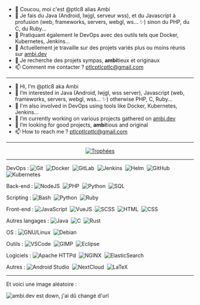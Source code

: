 - 👋 Coucou, moi c'est @ptlc8 alias Ambi
- 👀 Je fais du Java (Android, lwjgl, serveur wss), et du Javascript à profusion (web, frameworks, servers, webgl, ws... ✨) sinon du PHP, du C, du Ruby...
- 🚀 Pratiquant également le DevOps avec des outils tels que Docker, Kubernetes, Jenkins...
- 🌱 Actuellement je travaille sur des projets variés plus ou moins réunis sur [ambi.dev](https://ambi.dev)
- 💞️ Je recherche des projets sympas, **ambi**tieux et originaux
- 📫 Comment me contacter ? ptlcptlcptlc@gmail.com

---

- 👋 Hi, I’m @ptlc8 aka Ambi
- 👀 I’m interested in Java (Android, lwjgl, wss server), Javascript (web, frameworks, servers, webgl, wss... ✨) otherwise PHP, C, Ruby...
- 🚀 I'm also involved in DevOps using tools like Docker, Kubernetes, Jenkins... 
- 🌱 I’m currently working on various projects gathered on [ambi.dev](https://ambi.dev)
- 💞️ I’m looking for good projects, **ambi**tious and original
- 📫 How to reach me ? ptlcptlcptlc@gmail.com

---

<p align="center">
  <a href="https://github.com/ryo-ma/github-profile-trophy">
    <img src="https://github-profile-trophy.vercel.app/?username=ptlc8&no-bg=true&rank=-?,-C&row=2&column=4" alt="Trophées" />
  </a>
</p>

---

DevOps :
![Git](https://img.shields.io/badge/-Git-05122A?style=flat&logo=git)&nbsp;
![Docker](https://img.shields.io/badge/-Docker-05122A?style=flat&logo=docker)&nbsp;
![GitLab](https://img.shields.io/badge/-GitLab-05122A?style=flat&logo=gitlab)&nbsp;
![Jenkins](https://img.shields.io/badge/-Jenkins-05122A?style=flat&logo=jenkins&logoColor=d24939)&nbsp;
![Helm](https://img.shields.io/badge/-Helm-05122A?style=flat&logo=helm&logoColor=0f1689)&nbsp;
![GitHub](https://img.shields.io/badge/-GitHub-05122A?style=flat&logo=github)&nbsp;
![Kubernetes](https://img.shields.io/badge/-Kubernetes-05122A?style=flat&logo=kubernetes)&nbsp;

Back-end :
![NodeJS](https://img.shields.io/badge/-NodeJS-05122A?style=flat&logo=nodedotjs)&nbsp;
![PHP](https://img.shields.io/badge/-PHP-05122A?style=flat&logo=php)&nbsp;
![Python](https://img.shields.io/badge/-Python-05122A?style=flat&logo=python)&nbsp;
![SQL](https://img.shields.io/badge/-SQL-05122A?style=flat&logo=mysql)&nbsp;

Scripting :
![Bash](https://img.shields.io/badge/-Bash-05122A?style=flat&logo=gnu-bash)&nbsp;
![Python](https://img.shields.io/badge/-Python-05122A?style=flat&logo=python)&nbsp;
![Ruby](https://IMG.shields.io/badge/-Ruby-05122A?style=flat&logo=ruby&logoColor=CC342D)&nbsp;

Front-end :
![JavaScript](https://img.shields.io/badge/-JavaScript-05122A?style=flat&logo=javascript)&nbsp;
![VueJS](https://img.shields.io/badge/-VueJS-05122A?style=flat&logo=vuedotjs)&nbsp;
![SCSS](https://img.shields.io/badge/-SCSS-05122A?style=flat&logo=sass)&nbsp;
![HTML](https://img.shields.io/badge/-HTML-05122A?style=flat&logo=html5)&nbsp;
![CSS](https://img.shields.io/badge/-CSS-05122A?style=flat&logo=css3&logoColor=1572B6)&nbsp;

Autres langages :
![Java](https://img.shields.io/badge/-Java-05122A?style=flat&logo=openjdk)&nbsp;
![C](https://img.shields.io/badge/-C-05122A?style=flat&logo=c)&nbsp;
![Rust](https://img.shields.io/badge/-Rust-05122A?style=flat&logo=rust&logoColor=f74c00)&nbsp;

OS :
![GNU/Linux](https://img.shields.io/badge/-GNU%2FLinux-05122A?style=flat&logo=linux)&nbsp;
![Debian](https://img.shields.io/badge/-Debian-05122A?style=flat&logo=debian&logoColor=a81d33)&nbsp;

Outils :
![VSCode](https://img.shields.io/badge/-VSCode-05122A?style=flat&logo=vscodium)&nbsp;
![GIMP](https://img.shields.io/badge/-GIMP-05122A?style=flat&logo=gimp&logoColor=6C6451)&nbsp;
![Eclipse](https://img.shields.io/badge/-Eclipse-05122A?style=flat&logo=eclipse&logoColor=2C0B6E)&nbsp;

Logiciels :
![Apache HTTPd](https://img.shields.io/badge/-Apache%20HTTPd-05122A?style=flat&logo=apache&logoColor=D22128)&nbsp;
![NGINX](https://img.shields.io/badge/-NGINX-05122A?style=flat&logo=nginx&logoColor=009639)&nbsp;
![ElasticSearch](https://img.shields.io/badge/-ElasticSearch-05122A?style=flat&logo=elasticsearch&logoColor=005571)&nbsp;

Autres :
![Android Studio](https://img.shields.io/badge/-Android%20Studio-05122A?style=flat&logo=android-studio)&nbsp;
![NextCloud](https://img.shields.io/badge/-NextCloud-05122A?style=flat&logo=nextcloud&logoColor=0082c9)&nbsp;
![LaTeX](https://img.shields.io/badge/-LaTeX-05122A?style=flat&logo=latex&logoColor=008080)&nbsp;

---

Et voici une image aléatoire :

![ambi.dev est down, j'ai dû changé d'url](https://ambi.dev/ig/random.png "Une image random")

<!---
ptlc8/ptlc8 is a ✨ special ✨ repository because its `README.md` (this file) appears on your GitHub profile.
You can click the Preview link to take a look at your changes.
--->
